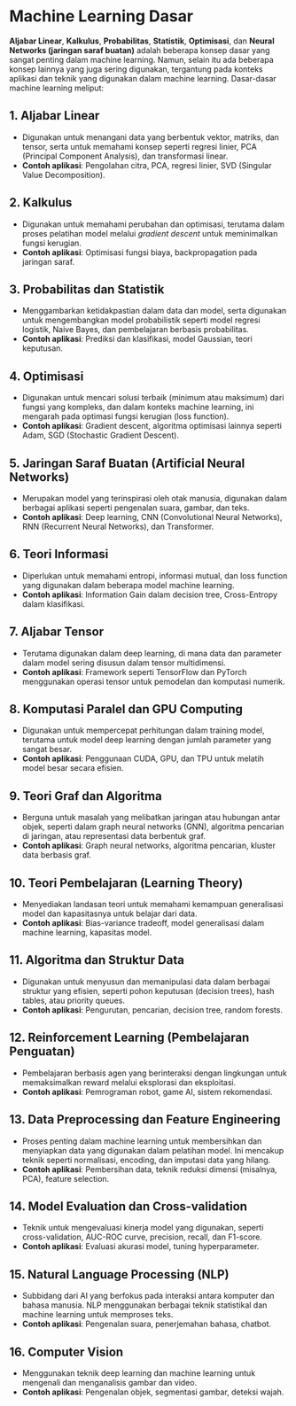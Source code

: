 # Machine Learning Dasar
**Aljabar Linear**, **Kalkulus**, **Probabilitas**, **Statistik**, **Optimisasi**, dan **Neural Networks (jaringan saraf buatan)** adalah beberapa konsep dasar yang sangat penting dalam machine learning. Namun, selain itu ada beberapa konsep lainnya yang juga sering digunakan, tergantung pada konteks aplikasi dan teknik yang digunakan dalam machine learning. Dasar-dasar machine learning meliput:

## 1. **Aljabar Linear**
   - Digunakan untuk menangani data yang berbentuk vektor, matriks, dan tensor, serta untuk memahami konsep seperti regresi linier, PCA (Principal Component Analysis), dan transformasi linear.
   - **Contoh aplikasi**: Pengolahan citra, PCA, regresi linier, SVD (Singular Value Decomposition).

## 2. **Kalkulus**
   - Digunakan untuk memahami perubahan dan optimisasi, terutama dalam proses pelatihan model melalui *gradient descent* untuk meminimalkan fungsi kerugian.
   - **Contoh aplikasi**: Optimisasi fungsi biaya, backpropagation pada jaringan saraf.

## 3. **Probabilitas dan Statistik**
   - Menggambarkan ketidakpastian dalam data dan model, serta digunakan untuk mengembangkan model probabilistik seperti model regresi logistik, Naive Bayes, dan pembelajaran berbasis probabilitas.
   - **Contoh aplikasi**: Prediksi dan klasifikasi, model Gaussian, teori keputusan.

## 4. **Optimisasi**
   - Digunakan untuk mencari solusi terbaik (minimum atau maksimum) dari fungsi yang kompleks, dan dalam konteks machine learning, ini mengarah pada optimasi fungsi kerugian (loss function).
   - **Contoh aplikasi**: Gradient descent, algoritma optimisasi lainnya seperti Adam, SGD (Stochastic Gradient Descent).

## 5. **Jaringan Saraf Buatan (Artificial Neural Networks)**
   - Merupakan model yang terinspirasi oleh otak manusia, digunakan dalam berbagai aplikasi seperti pengenalan suara, gambar, dan teks.
   - **Contoh aplikasi**: Deep learning, CNN (Convolutional Neural Networks), RNN (Recurrent Neural Networks), dan Transformer.

## 6. **Teori Informasi**
   - Diperlukan untuk memahami entropi, informasi mutual, dan loss function yang digunakan dalam beberapa model machine learning.
   - **Contoh aplikasi**: Information Gain dalam decision tree, Cross-Entropy dalam klasifikasi.

## 7. **Aljabar Tensor**
   - Terutama digunakan dalam deep learning, di mana data dan parameter dalam model sering disusun dalam tensor multidimensi.
   - **Contoh aplikasi**: Framework seperti TensorFlow dan PyTorch menggunakan operasi tensor untuk pemodelan dan komputasi numerik.

## 8. **Komputasi Paralel dan GPU Computing**
   - Digunakan untuk mempercepat perhitungan dalam training model, terutama untuk model deep learning dengan jumlah parameter yang sangat besar.
   - **Contoh aplikasi**: Penggunaan CUDA, GPU, dan TPU untuk melatih model besar secara efisien.

## 9. **Teori Graf dan Algoritma**
   - Berguna untuk masalah yang melibatkan jaringan atau hubungan antar objek, seperti dalam graph neural networks (GNN), algoritma pencarian di jaringan, atau representasi data berbentuk graf.
   - **Contoh aplikasi**: Graph neural networks, algoritma pencarian, kluster data berbasis graf.

## 10. **Teori Pembelajaran (Learning Theory)**
   - Menyediakan landasan teori untuk memahami kemampuan generalisasi model dan kapasitasnya untuk belajar dari data.
   - **Contoh aplikasi**: Bias-variance tradeoff, model generalisasi dalam machine learning, kapasitas model.

## 11. **Algoritma dan Struktur Data**
   - Digunakan untuk menyusun dan memanipulasi data dalam berbagai struktur yang efisien, seperti pohon keputusan (decision trees), hash tables, atau priority queues.
   - **Contoh aplikasi**: Pengurutan, pencarian, decision tree, random forests.

## 12. **Reinforcement Learning (Pembelajaran Penguatan)**
   - Pembelajaran berbasis agen yang berinteraksi dengan lingkungan untuk memaksimalkan reward melalui eksplorasi dan eksploitasi.
   - **Contoh aplikasi**: Pemrograman robot, game AI, sistem rekomendasi.

## 13. **Data Preprocessing dan Feature Engineering**
   - Proses penting dalam machine learning untuk membersihkan dan menyiapkan data yang digunakan dalam pelatihan model. Ini mencakup teknik seperti normalisasi, encoding, dan imputasi data yang hilang.
   - **Contoh aplikasi**: Pembersihan data, teknik reduksi dimensi (misalnya, PCA), feature selection.

## 14. **Model Evaluation dan Cross-validation**
   - Teknik untuk mengevaluasi kinerja model yang digunakan, seperti cross-validation, AUC-ROC curve, precision, recall, dan F1-score.
   - **Contoh aplikasi**: Evaluasi akurasi model, tuning hyperparameter.

## 15. **Natural Language Processing (NLP)**
   - Subbidang dari AI yang berfokus pada interaksi antara komputer dan bahasa manusia. NLP menggunakan berbagai teknik statistikal dan machine learning untuk memproses teks.
   - **Contoh aplikasi**: Pengenalan suara, penerjemahan bahasa, chatbot.

## 16. **Computer Vision**
   - Menggunakan teknik deep learning dan machine learning untuk mengenali dan menganalisis gambar dan video.
   - **Contoh aplikasi**: Pengenalan objek, segmentasi gambar, deteksi wajah.

